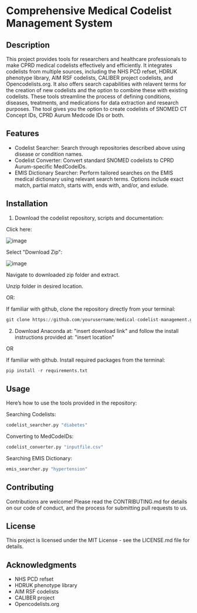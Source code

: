 # **Comprehensive Medical Codelist Management System**

## Description
This project provides tools for researchers and healthcare professionals to make CPRD medical codelists effectively and efficiently. It integrates codelists from multiple sources, including the NHS PCD refset, HDRUK phenotype library, AIM RSF codelists, CALIBER project codelists, and Opencodelists.org. It also offers search capabilities with relavent terms for the creation of new codelists and the option to combine these with existing codelists.  These tools streamline the process of defining conditions, diseases, treatments, and medications for data extraction and research purposes. The tool gives you the option to create codelists of SNOMED CT Concept IDs, CPRD Aurum Medcode IDs or both.

## Features
* Codelist Searcher: Search through repositories described above using disease or condition names.
* Codelist Converter: Convert standard SNOMED codelists to CPRD Aurum-specific MedCodeIDs.
* EMIS Dictionary Searcher: Perform tailored searches on the EMIS medical dictionary using relevant search terms. Options include exact match, partial match, starts with, ends with, and/or, and exlude.

## Installation

1. Download the codelist repository, scripts and documentation:

Click here: 

![image](https://github.com/ndpchs-cprd/Codelist-Generation/assets/167761988/e9b58933-80e1-4371-95a6-571cd6d576ec)

Select "Download Zip":


![image](https://github.com/ndpchs-cprd/Codelist-Generation/assets/167761988/61096b0b-2f7c-4bd5-b862-8b0b1bdeb912)



Navigate to downloaded zip folder and extract. 

Unzip folder in desired location. 

OR: 

If familiar with github, clone the repository directly from your terminal:

```python
git clone https://github.com/yourusername/medical-codelist-management.git
```




2. Download Anaconda at: "insert download link" and follow the install instructions provided at: "insert location"

OR

If familiar with github. Install required packages from the terminal:

```python
pip install -r requirements.txt
```


## Usage

Here’s how to use the tools provided in the repository:

Searching Codelists:
```python
codelist_searcher.py "diabetes"
```

Converting to MedCodeIDs:

```python
codelist_converter.py "inputfile.csv"
```

Searching EMIS Dictionary:

```python
emis_searcher.py "hypertension"
```

## Contributing
Contributions are welcome! Please read the CONTRIBUTING.md for details on our code of conduct, and the process for submitting pull requests to us.

## License
This project is licensed under the MIT License - see the LICENSE.md file for details.

## Acknowledgments
* NHS PCD refset
* HDRUK phenotype library
* AIM RSF codelists
* CALIBER project
* Opencodelists.org
